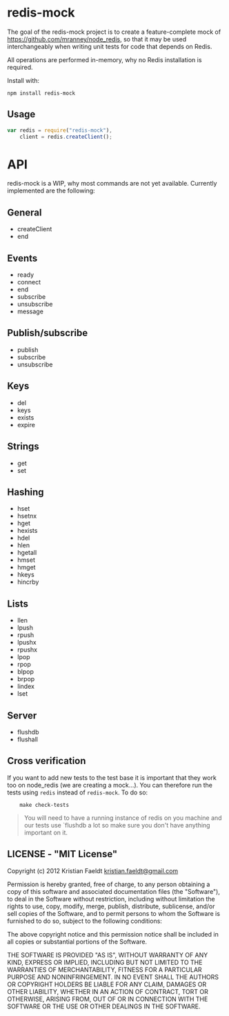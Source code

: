 redis-mock
============
The goal of the redis-mock project is to create a feature-complete mock of https://github.com/mranney/node_redis, so that it may be used interchangeably when writing unit tests for code that depends on Redis.

All operations are performed in-memory, why no Redis installation is required.

Install with:

	npm install redis-mock

## Usage

```js
var redis = require("redis-mock"),
    client = redis.createClient();
```

# API

redis-mock is a WIP, why most commands are not yet available. Currently implemented are the following:

## General

* createClient
* end

## Events

* ready
* connect
* end
* subscribe
* unsubscribe
* message

## Publish/subscribe
* publish
* subscribe
* unsubscribe

## Keys
* del
* keys
* exists
* expire

## Strings
* get
* set

## Hashing
* hset
* hsetnx
* hget
* hexists
* hdel
* hlen
* hgetall
* hmset
* hmget
* hkeys
* hincrby

## Lists
* llen
* lpush
* rpush
* lpushx
* rpushx
* lpop
* rpop
* blpop
* brpop
* lindex
* lset

## Server
* flushdb
* flushall

## Cross verification

If you want to add new tests to the test base it is important that they work too on node_redis (we are creating a mock...).
You can therefore run the tests using `redis` instead of `redis-mock`. To do so:

```
	make check-tests
```

> You will need to have a running instance of redis on you machine and our tests use `flushdb a lot so make sure you don't have anything important on it.

## LICENSE - "MIT License"

Copyright (c) 2012 Kristian Faeldt <kristian.faeldt@gmail.com>

Permission is hereby granted, free of charge, to any person
obtaining a copy of this software and associated documentation
files (the "Software"), to deal in the Software without
restriction, including without limitation the rights to use,
copy, modify, merge, publish, distribute, sublicense, and/or sell
copies of the Software, and to permit persons to whom the
Software is furnished to do so, subject to the following
conditions:

The above copyright notice and this permission notice shall be
included in all copies or substantial portions of the Software.

THE SOFTWARE IS PROVIDED "AS IS", WITHOUT WARRANTY OF ANY KIND,
EXPRESS OR IMPLIED, INCLUDING BUT NOT LIMITED TO THE WARRANTIES
OF MERCHANTABILITY, FITNESS FOR A PARTICULAR PURPOSE AND
NONINFRINGEMENT. IN NO EVENT SHALL THE AUTHORS OR COPYRIGHT
HOLDERS BE LIABLE FOR ANY CLAIM, DAMAGES OR OTHER LIABILITY,
WHETHER IN AN ACTION OF CONTRACT, TORT OR OTHERWISE, ARISING
FROM, OUT OF OR IN CONNECTION WITH THE SOFTWARE OR THE USE OR
OTHER DEALINGS IN THE SOFTWARE.
